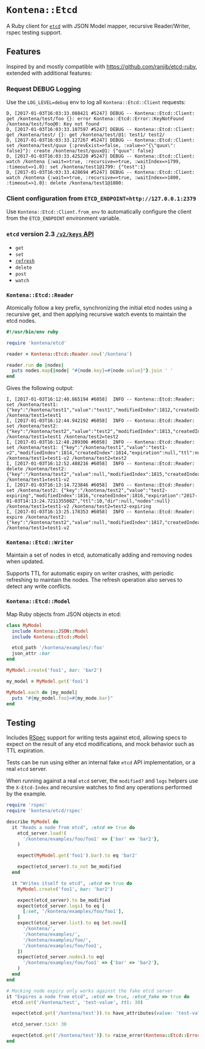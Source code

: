 # `Kontena::Etcd`
A Ruby client for [`etcd`](https://github.com/coreos/etcd) with JSON Model mapper, recursive Reader/Writer, rspec testing support.

## Features
Inspired by and mostly compatible with https://github.com/ranjib/etcd-ruby, extended with additional features:

### Request DEBUG Logging

Use the `LOG_LEVEL=debug` env to log all `Kontena::Etcd::Client` requests:

```
D, [2017-01-03T16:03:33.088421 #5247] DEBUG -- Kontena::Etcd::Client: get /kontena/test/foo {}: error Kontena::Etcd::Error::KeyNotFound /kontena/test/foo@0: Key not found
D, [2017-01-03T16:03:33.107597 #5247] DEBUG -- Kontena::Etcd::Client: get /kontena/test/ {}: get /kontena/test/@1: test1/ test2/
D, [2017-01-03T16:03:33.127267 #5247] DEBUG -- Kontena::Etcd::Client: set /kontena/test/quux {:prevExist=>false, :value=>"{\"quux\": false}"}: create /kontena/test/quux@1: {"quux": false}
D, [2017-01-03T16:03:33.425220 #5247] DEBUG -- Kontena::Etcd::Client: watch /kontena {:wait=>true, :recursive=>true, :waitIndex=>1799, :timeout=>1.0}: set /kontena/test1@1799: {"test":1}
D, [2017-01-03T16:03:33.428694 #5247] DEBUG -- Kontena::Etcd::Client: watch /kontena {:wait=>true, :recursive=>true, :waitIndex=>1800, :timeout=>1.0}: delete /kontena/test1@1800:
```

### Client configuration from `ETCD_ENDPOINT=http://127.0.0.1:2379`

Use `Kontena::Etcd::Client.from_env` to automatically configure the client from the `ETCD_ENDPOINT` environment variable.

### `etcd` version 2.3 [`/v2/keys` API](https://github.com/coreos/etcd/blob/v2.3.7/Documentation/api.md#key-space-operations)

* `get`
* `set`
* [`refresh`](https://github.com/coreos/etcd/blob/v2.3.7/Documentation/api.md#refreshing-key-ttl)
* `delete`
* `post`
* `watch`

### `Kontena::Etcd::Reader`

Atomically follow a key prefix, synchronizing the initial etcd nodes using a recursive get, and then applying recursive watch events to
maintain the etcd nodes.

```ruby
#!/usr/bin/env ruby

require 'kontena/etcd'

reader = Kontena::Etcd::Reader.new('/kontena')

reader.run do |nodes|
  puts nodes.map{|node| "#{node.key}=#{node.value}"}.join ' '
end
```

Gives the following output:

```
I, [2017-01-03T16:12:40.865194 #6058]  INFO -- Kontena::Etcd::Reader: set /kontena/test1: {"key":"/kontena/test1","value":"test1","modifiedIndex":1812,"createdIndex":1812,"expiration":null,"ttl":null,"dir":null,"nodes":null}
/kontena/test1=test1
I, [2017-01-03T16:12:44.942192 #6058]  INFO -- Kontena::Etcd::Reader: set /kontena/test2: {"key":"/kontena/test2","value":"test2","modifiedIndex":1813,"createdIndex":1813,"expiration":null,"ttl":null,"dir":null,"nodes":null}
/kontena/test1=test1 /kontena/test2=test2
I, [2017-01-03T16:12:48.289306 #6058]  INFO -- Kontena::Etcd::Reader: set /kontena/test1: {"key":"/kontena/test1","value":"test1-v2","modifiedIndex":1814,"createdIndex":1814,"expiration":null,"ttl":null,"dir":null,"nodes":null}
/kontena/test1=test1-v2 /kontena/test2=test2
I, [2017-01-03T16:12:52.488216 #6058]  INFO -- Kontena::Etcd::Reader: delete /kontena/test2: {"key":"/kontena/test2","value":null,"modifiedIndex":1815,"createdIndex":1813,"expiration":null,"ttl":null,"dir":null,"nodes":null}
/kontena/test1=test1-v2
I, [2017-01-03T16:13:14.723846 #6058]  INFO -- Kontena::Etcd::Reader: set /kontena/test2: {"key":"/kontena/test2","value":"test2-expiring","modifiedIndex":1816,"createdIndex":1816,"expiration":"2017-01-03T14:13:24.721135508Z","ttl":10,"dir":null,"nodes":null}
/kontena/test1=test1-v2 /kontena/test2=test2-expiring
I, [2017-01-03T16:13:25.178353 #6058]  INFO -- Kontena::Etcd::Reader: expire /kontena/test2: {"key":"/kontena/test2","value":null,"modifiedIndex":1817,"createdIndex":1816,"expiration":null,"ttl":null,"dir":null,"nodes":null}
/kontena/test1=test1-v2
```

### `Kontena::Etcd::Writer`

Maintain a set of nodes in etcd, automatically adding and removing nodes when updated.

Supports TTL for automatic expiry on writer crashes, with periodic refreshing to maintain the nodes.
The refresh operation also serves to detect any write conflicts.

### `Kontena::Etcd::Model`

Map Ruby objects from JSON objects in etcd:

```ruby
class MyModel
  include Kontena::JSON::Model
  include Kontena::Etcd::Model

  etcd_path '/kontena/examples/:foo'
  json_attr :bar
end

MyModel.create('foo1', bar: 'bar2')

my_model = MyModel.get('foo1')

MyModel.each do |my_model|
  puts "#{my_model.foo}=#{my_mode.bar}"
end
```

## Testing
Includes [RSpec](http://rspec.info/) support for writing tests against etcd, allowing specs to expect on the result of any etcd modifications, and mock behavior such as TTL expiration.

Tests can be run using either an internal fake `etcd` API implementation, or a real `etcd` server.

When running against a real `etcd` server, the `modified?` and `logs` helpers use the `X-Etcd-Index` and recursive watches to find any operations performed by the example.

```ruby
require 'rspec'
require 'kontena/etcd/rspec'

describe MyModel do
  it "Reads a node from etcd", :etcd => true do
    etcd_server.load!(
      '/kontena/examples/foo/foo1' => {'bar' => 'bar2'},
    )

    expect(MyModel.get('foo1').bar).to eq 'bar2'

    expect(etcd_server).to_not be_modified
  end

  it "Writes itself to etcd", :etcd => true do
    MyModel.create('foo1', bar: 'bar2')

    expect(etcd_server).to be_modified
    expect(etcd_server.logs) to eq [
      [:set, '/kontena/examples/foo/foo1'],
    ]
    expect(etcd_server.list).to eq Set.new([
      '/kontena/',
      '/kontena/examples/',
      '/kontena/examples/foo/',
      '/kontena/examples/foo/foo1',
    ])
    expect(etcd_server.nodes).to eq(
      '/kontena/examples/foo/foo1' => {'bar' => 'bar2'},
    )
  end
end

# Mocking node expiry only works against the fake etcd server
it "Expires a node from etcd", :etcd => true, :etcd_fake => true do
  etcd.set('/kontena/test', 'test-value', ttl: 30)

  expect(etcd.get('/kontena/test')).to have_attributes(value: 'test-value')

  etcd_server.tick! 30

  expect{etcd.get('/kontena/test')}.to raise_error(Kontena::Etcd::Error::KeyNotFound)
end
```
